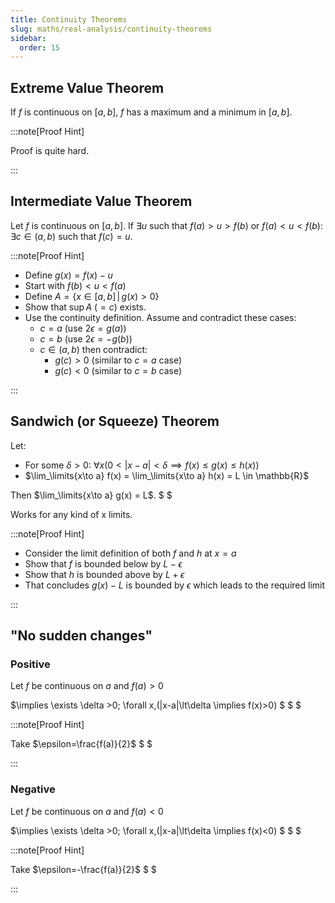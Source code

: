 ```yaml
---
title: Continuity Theorems
slug: maths/real-analysis/continuity-theorems
sidebar:
  order: 15
---
```


## Extreme Value Theorem

If $f$ is continuous on $[a,b]$, $f$ has a maximum and a minimum in $[a,b]$.

:::note[Proof Hint]

Proof is quite hard.

:::

## Intermediate Value Theorem

Let $f$ is continuous on $[a,b]$. If $\exists u$ such that $f(a)>u>f(b)$ or
$f(a)<u<f(b)$: $\exists c \in (a,b)$ such that $f(c)=u$.

:::note[Proof Hint]

- Define $g(x)=f(x)-u$
- Start with $f(b)\lt u \lt f(a)$
- Define $A=\{ x \in [a,b] \,|\,g(x)\gt 0 \}$
- Show that $\sup A$ ($=c$) exists.
- Use the continuity definition. Assume and contradict these cases:
  - $c=a$ (use $2\epsilon = g(a)$)
  - $c=b$ (use $2\epsilon = -g(b)$)
  - $c\in(a,b)$ then contradict:
    - $g(c) \gt 0$ (similar to $c=a$ case)
    - $g(c) \lt 0$ (similar to $c=b$ case)

:::

## Sandwich (or Squeeze) Theorem

Let:

- For some $\delta>0$:
  $\forall x (0<|x-a|<\delta \implies f(x)\le g(x) \le h(x) )$
- $\lim_\limits{x\to a} f(x) = \lim_\limits{x\to a} h(x) = L \in \mathbb{R}$

Then $\lim_\limits{x\to a} g(x) = L$. $ $

Works for any kind of x limits.

:::note[Proof Hint]

- Consider the limit definition of both $f$ and $h$ at $x=a$
- Show that $f$ is bounded below by $L-\epsilon$
- Show that $h$ is bounded above by $L+\epsilon$
- That concludes $g(x)-L$ is bounded by $\epsilon$ which leads to the required
  limit

:::

## "No sudden changes"

### Positive

Let $f$ be continuous on $a$ and $f(a)>0$

$\implies \exists \delta >0; \forall x\,(|x-a|\lt\delta \implies f(x)>0) $ $ $

:::note[Proof Hint]

Take $\epsilon=\frac{f(a)}{2}$ $ $

:::

### Negative

Let $f$ be continuous on $a$ and $f(a)<0$

$\implies \exists \delta >0; \forall x\,(|x-a|\lt\delta \implies f(x)<0) $ $ $

:::note[Proof Hint]

Take $\epsilon=-\frac{f(a)}{2}$ $ $

:::
